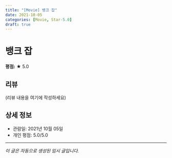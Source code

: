 ```yaml
---
title: "[Movie] 뱅크 잡"
date: 2021-10-05
categories: [Movie, Star-5.0]
draft: true
---
```


# 뱅크 잡

**평점:** ★ 5.0

## 리뷰

(리뷰 내용을 여기에 작성하세요)

## 상세 정보

- 관람일: 2021년 10월 05일
- 개인 평점: 5.0/5.0

---

*이 글은 자동으로 생성된 임시 글입니다.*
